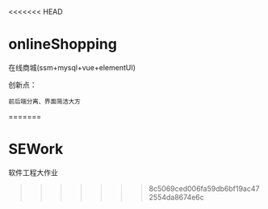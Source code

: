 <<<<<<< HEAD
# onlineShopping
在线商城(ssm+mysql+vue+elementUI)  

创新点：  

    前后端分离、界面简洁大方  
=======
# SEWork
软件工程大作业
>>>>>>> 8c5069ced006fa59db6bf19ac472554da8674e6c
